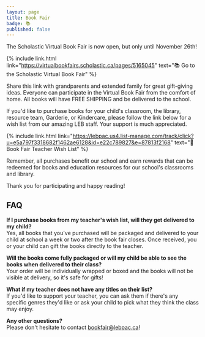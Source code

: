 ```yaml
---
layout: page
title: Book Fair
badge: 📚
published: false
---
```


The Scholastic Virtual Book Fair is now open, but only until November 26th!

{% include link.html link="https://virtualbookfairs.scholastic.ca/pages/5165045" text="📚 Go to the Scholastic Virtual Book Fair" %}

Share this link with grandparents and extended family for great gift-giving ideas. Everyone can participate in the Virtual Book Fair from the comfort of home. All books will have FREE SHIPPING and be delivered to the school.

If you'd like to purchase books for your child's classroom, the library, resource team, Garderie, or Kindercare, please follow the link below for a wish list from our amazing LEB staff. Your support is much appreciated.

{% include link.html link="https://lebpac.us4.list-manage.com/track/click?u=e5a797f3318682f1462ae6128&id=e22c789827&e=87813f2168" text="💫 Book Fair Teacher Wish List" %}

Remember, all purchases benefit our school and earn rewards that can be redeemed for books and education resources for our school's classrooms and library.

Thank you for participating and happy reading!

## FAQ

**If I purchase books from my teacher's wish list, will they get delivered to my child?**\
Yes, all books that you've purchased will be packaged and delivered to your child at school a week or two after the book fair closes. Once received, you or your child can gift the books directly to the teacher.

**Will the books come fully packaged or will my child be able to see the books when delivered to their class?**\
Your order will be individually wrapped or boxed and the books will not be visible at delivery, so it's safe for gifts!

**What if my teacher does not have any titles on their list?**\
If you'd like to support your teacher, you can ask them if there's any specific genres they'd like or ask your child to pick what they think the class may enjoy.

**Any other questions?**\
Please don't hesitate to contact [bookfair@lebpac.ca](mailto:bookfair@lebpac.ca)!